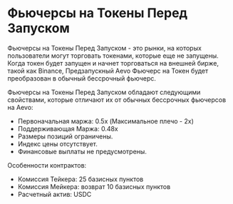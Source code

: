 # Фьючерсы на Токены Перед Запуском

Фьючерсы на Токены Перед Запуском - это рынки, на которых пользователи могут торговать токенами, которые еще не запущены. Когда токен будет запущен и начнет торговаться на внешней бирже, такой как Binance, Предзапускный Aevo Фьючерс на Токен будет преобразован в обычный бессрочный фьючерс.

Фьючерсы на Токены Перед Запуском обладают следующими свойствами, которые отличают их от обычных бессрочных фьючерсов на Aevo:



* Первоначальная маржа: 0.5x (Максимальное плечо - 2x)
* Поддерживающая Маржа: 0.48x
* Размеры позиций ограничены.
* Индекс цены отсутствует.
* Финансовые выплаты не предусмотрены.

Особенности контрактов:

* Комиссия Тейкера: 25 базисных пунктов
* Комиссия Мейкера: возврат 10 базисных пунктов
* Расчетный актив: USDC
